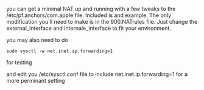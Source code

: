 you can get a minimal NAT up and running with a few tweaks to the /etc/pf.anchors/com.apple file.  Included is and example.  The only modification you'll need to make is in the 900.NATrules file.  Just change the external_interface and internale_interface to fit your environment.

you may also need to do 

	sudo sysctl -w net.inet.ip.forwarding=1 
for testing

and edit you /etc/sysctl.conf file to include 
	net.inet.ip.forwarding=1
for a more perminant setting